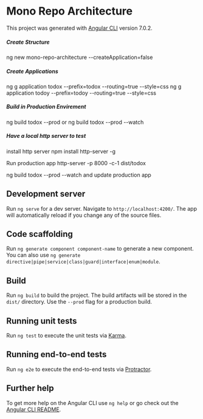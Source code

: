 # Mono Repo Architecture

This project was generated with [Angular CLI](https://github.com/angular/angular-cli) version 7.0.2.
##### Create Structure
ng new mono-repo-architecture --createApplication=false
##### Create Applications
ng g application todox --prefix=todox --routing=true --style=css
ng g application todoy --prefix=todoy --routing=true --style=css

##### Build in Production Envirement
ng build todox --prod
or
ng build todox --prod --watch

##### Have a local http server to test 
install http server
npm install http-server -g

Run production app
http-server -p 8000 -c-1 dist/todox

ng build todox --prod --watch
and update production app


## Development server

Run `ng serve` for a dev server. Navigate to `http://localhost:4200/`. The app will automatically reload if you change any of the source files.

## Code scaffolding

Run `ng generate component component-name` to generate a new component. You can also use `ng generate directive|pipe|service|class|guard|interface|enum|module`.

## Build

Run `ng build` to build the project. The build artifacts will be stored in the `dist/` directory. Use the `--prod` flag for a production build.

## Running unit tests

Run `ng test` to execute the unit tests via [Karma](https://karma-runner.github.io).

## Running end-to-end tests

Run `ng e2e` to execute the end-to-end tests via [Protractor](http://www.protractortest.org/).

## Further help

To get more help on the Angular CLI use `ng help` or go check out the [Angular CLI README](https://github.com/angular/angular-cli/blob/master/README.md).
